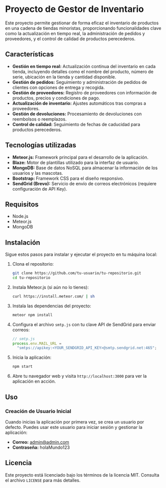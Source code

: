 # Proyecto de Gestor de Inventario

Este proyecto permite gestionar de forma eficaz el inventario de productos en una cadena de tiendas minoristas, proporcionando funcionalidades clave como la actualización en tiempo real, la administración de pedidos y proveedores, y el control de calidad de productos perecederos.

## Características

- **Gestión en tiempo real:** Actualización continua del inventario en cada tienda, incluyendo detalles como el nombre del producto, número de serie, ubicación en la tienda y cantidad disponible.
- **Gestión de pedidos:** Seguimiento y administración de pedidos de clientes con opciones de entrega y recogida.
- **Gestión de proveedores:** Registro de proveedores con información de productos, precios y condiciones de pago.
- **Actualización de inventario:** Ajustes automáticos tras compras a proveedores.
- **Gestión de devoluciones:** Procesamiento de devoluciones con reembolsos o reemplazos.
- **Control de calidad:** Seguimiento de fechas de caducidad para productos perecederos.

## Tecnologías utilizadas

- **Meteor.js:** Framework principal para el desarrollo de la aplicación.
- **Blaze:** Motor de plantillas utilizado para la interfaz de usuario.
- **MongoDB:** Base de datos NoSQL para almacenar la información de los usuarios y las mascotas.
- **Bootstrap:** Framework CSS para el diseño responsivo.
- **SendGrid (Brevo):** Servicio de envío de correos electrónicos (requiere configuración de API Key).

## Requisitos

- Node.js
- Meteor.js
- MongoDB

## Instalación

Sigue estos pasos para instalar y ejecutar el proyecto en tu máquina local:

1. Clona el repositorio:

   ```bash
   git clone https://github.com/tu-usuario/tu-repositorio.git
   cd tu-repositorio
   ```

2. Instala Meteor.js (si aún no lo tienes):

   ```bash
   curl https://install.meteor.com/ | sh
   ```

3. Instala las dependencias del proyecto:

   ```bash
   meteor npm install
   ```

4. Configura el archivo `smtp.js` con tu clave API de SendGrid para enviar correos:

   ```javascript
   // smtp.js
   process.env.MAIL_URL =
     "smtps://apikey:<YOUR_SENDGRID_API_KEY>@smtp.sendgrid.net:465";
   ```

5. Inicia la aplicación:

   ```bash
   npm start
   ```

6. Abre tu navegador web y visita `http://localhost:3000` para ver la aplicación en acción.

## Uso

### Creación de Usuario Inicial

Cuando inicias la aplicación por primera vez, se crea un usuario por defecto. Puedes usar este usuario para iniciar sesión y gestionar la aplicación:

- **Correo:** admin@admin.com
- **Contraseña:** holaMundo123


## Licencia

Este proyecto está licenciado bajo los términos de la licencia MIT. Consulta el archivo `LICENSE` para más detalles.
